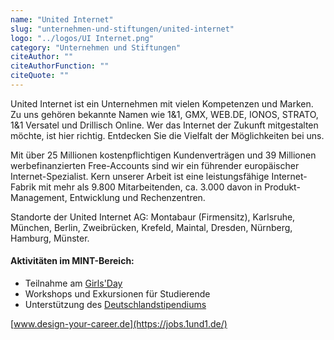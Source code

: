 ```yaml
---
name: "United Internet"
slug: "unternehmen-und-stiftungen/united-internet"
logo: "../logos/UI Internet.png"
category: "Unternehmen und Stiftungen"
citeAuthor: ""
citeAuthorFunction: ""
citeQuote: ""
---
```


United Internet ist ein Unternehmen mit vielen Kompetenzen und Marken. Zu uns gehören bekannte Namen wie 1&1, GMX, WEB.DE, IONOS, STRATO, 1&1 Versatel und Drillisch Online. Wer das Internet der Zukunft mitgestalten möchte, ist hier richtig. Entdecken Sie die Vielfalt der Möglichkeiten bei uns.

Mit über 25 Millionen kostenpflichtigen Kundenverträgen und 39 Millionen werbefinanzierten Free-Accounts sind wir ein führender europäischer Internet-Spezialist. Kern unserer Arbeit ist eine leistungsfähige Internet-Fabrik mit mehr als 9.800 Mitarbeitenden, ca. 3.000 davon in Produkt-Management, Entwicklung und Rechenzentren.

Standorte der United Internet AG: Montabaur (Firmensitz), Karlsruhe, München, Berlin, Zweibrücken, Krefeld, Maintal, Dresden, Nürnberg, Hamburg, Münster.

#### Aktivitäten im MINT-Bereich:

- Teilnahme am [Girls'Day](https://www.girls-day.de/)
- Workshops und Exkursionen für Studierende
- Unterstützung des [Deutschlandstipendiums](https://www.deutschlandstipendium.de/index.html)

[www.design-your-career.de](https://jobs.1und1.de/)
